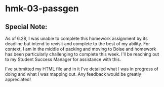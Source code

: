# hmk-03-passgen
## Special Note:
As of 6.28, I was unable to complete this homework assignment by its deadline but intend to revisit and complete to the best of my ability. For context, I am in the middle of packing and moving to Boise and homework has been particularly challenging to complete this week. I'll be reaching out to my Student Success Manager for assistance with this. 

I've submitted my HTML file and in it I've detailed what I was in progress of doing and what I was mapping out. Any feedback would be greatly appreciated!
